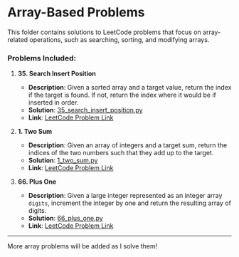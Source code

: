 # Array-Based Problems

This folder contains solutions to LeetCode problems that focus on array-related operations, such as searching, sorting, and modifying arrays.

### Problems Included:

1. **35. Search Insert Position**

   - **Description**: Given a sorted array and a target value, return the index if the target is found. If not, return the index where it would be if inserted in order.
   - **Solution**: [35_search_insert_position.py](./35_search_insert_position.py)
   - **Link**: [LeetCode Problem Link](https://leetcode.com/problems/search-insert-position/)

2. **1. Two Sum**

   - **Description**: Given an array of integers and a target sum, return the indices of the two numbers such that they add up to the target.
   - **Solution**: [1_two_sum.py](./1_two_sum.py)
   - **Link**: [LeetCode Problem Link](https://leetcode.com/problems/two-sum/)

3. **66. Plus One**
   - **Description**: Given a large integer represented as an integer array `digits`, increment the integer by one and return the resulting array of digits.
   - **Solution**: [66_plus_one.py](./66_plus_one.py)
   - **Link**: [LeetCode Problem Link](https://leetcode.com/problems/plus-one/)

---

More array problems will be added as I solve them!
